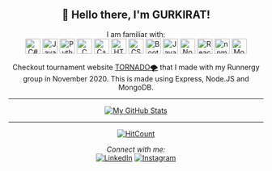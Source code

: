 <div align="center">
<h2> 👋 Hello there, I'm GURKIRAT!</h2>
</div>

<div align="center">
I am familiar with:
<br>
<img alt="C#" width="30px" src="https://img.icons8.com/color/48/000000/c-sharp-logo.png"/>
<img alt="Java" width="30px" src="https://img.icons8.com/color/240/000000/java-coffee-cup-logo.png">
<img alt="Python" width="30px" src="https://img.icons8.com/color/240/000000/python.png"> 
<img alt="C" width="30px" src="https://img.icons8.com/color/48/000000/c-programming.png"/> 
<img alt="C++" width="30px" src="https://img.icons8.com/color/48/000000/c-plus-plus-logo.png"/> 
<img alt="HTML5" width="30px" src="https://img.icons8.com/color/48/000000/html-5.png"/> 
<img alt="CSS3" width="30px" src="https://img.icons8.com/color/48/000000/css3.png"/> 
<img alt="Bootstrap" width="30px" src="https://img.icons8.com/color/32/000000/bootstrap.png"/> 
<img alt="JavaScript" width="30px" src="https://img.icons8.com/color/48/000000/javascript.png"/> 
<img alt="Nodejs" width="30px" src="https://img.icons8.com/color/48/000000/nodejs.png"/>
<img alt="React" width="30px" src="https://img.icons8.com/color/48/000000/react-native.png"/>
<img alt="npm" width="30px" src="https://img.icons8.com/color/48/000000/npm.png"/> 
<img alt="MongoDB" width="30px" src="https://img.icons8.com/color/48/000000/mongodb.png"/> 

 Checkout tournament website 
<a href="https://tornado-runnergy.herokuapp.com/" target="_blank">TORNADO🌪️</a>
 that I made with my Runnergy group in November 2020. This is made using Express, Node.JS and MongoDB.
 
---


<!--<img align="center" src="https://github-readme-stats.vercel.app/api/<CARD_TYPE>/?username=khaira777&theme=<THEME_NAME>" />-->

[![My GitHub Stats](https://github-readme-stats.vercel.app/api/?username=khaira777&count_private=true&theme=tokyonight&showicons=true)]()<br>
<!--[![Top Langs](https://github-readme-stats.vercel.app/api/top-langs/?username=khaira777&layout=compact)](https://github.com/khaira777/github-readme-stats)-->
<!--[![willianrod's wakatime stats](https://github-readme-stats.vercel.app/api/wakatime?username=khaira777)](https://github.com/khaira777/github-readme-stats)-->
<!--[![My GitHub Language Stats](https://github-readme-stats.vercel.app/api/top-langs/?username=khaira777&langs_count=5&theme=tokyonight)]()-->


---
[![HitCount](http://hits.dwyl.com/khaira777/khaira777.svg)](http://hits.dwyl.com/khaira777/khaira777)

<i>Connect with me:</i><br>
<a href="https://www.linkedin.com/in/gurkirat-khaira" target="_blank"><img src="https://img.shields.io/badge/LinkedIn-%230077B5.svg?&style=flat-square&logo=linkedin&logoColor=white" alt="LinkedIn"></a>
<a href="https://www.instagram.com/gurkirat_khaira/" target="_blank"><img src="https://img.shields.io/badge/Instagram-%23E4405F.svg?&style=flat-square&logo=instagram&logoColor=white" alt="Instagram"></a>

</div>

<!--
**khaira777/khaira777** is a ✨ _special_ ✨ repository because its `README.md` (this file) appears on your GitHub profile.

Here are some ideas to get you started:

- 🔭 I’m currently working on ...
- 🌱 I’m currently learning ...
- 👯 I’m looking to collaborate on ...
- 🤔 I’m looking for help with ...
- 💬 Ask me about ...
- 📫 How to reach me: ...
- 😄 Pronouns: ...
- ⚡ Fun fact: ...
-->
